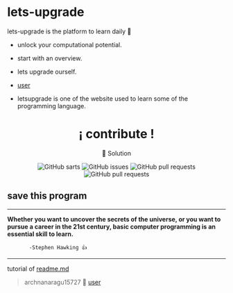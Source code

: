 # lets-upgrade
lets-upgrade is the platform to learn daily :book:
- unlock your computational potential.
* start with an overview.
* lets upgrade ourself.
* [user](https://letsupgrade.in/user/archanaragu15727)
  
* letsupgrade is one of the website used to learn some of the programming language.

<div align="center">
	<h1>¡ contribute !</h1>
	<p>🚀 Solution</p>

![GitHub sarts](https://img.shields.io/github/stars/midudev/hacktoberfest-2022)
![GitHub issues](https://img.shields.io/github/issues/midudev/hacktoberfest-2022)
![GitHub pull requests](https://img.shields.io/github/issues-pr/midudev/hacktoberfest-2022)
![GitHub pull requests](https://img.shields.io/github/issues-pr-closed-raw/midudev/hacktoberfest-2022)

</div>

## save this program
---


 **Whether you want to uncover the secrets of the universe, or you want to pursue a career in the 21st century, basic computer programming is an essential skill to learn.**
 
           -Stephen Hawking 👍
  ---

  tutorial of [readme.md](https://github.com/Archana-Ragu/basic-read-md)
  
> archnanaragu15727 🥀 [user](https://letsupgrade.in/user/archanaragu15727)
